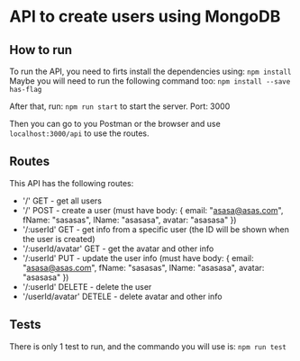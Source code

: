 # API to create users using MongoDB

## How to run

To run the API, you need to firts install the dependencies using: `npm install`
Maybe you will need to run the following command too: `npm install --save has-flag`

After that, run: `npm run start` to start the server. Port: 3000

Then you can go to you Postman or the browser and use `localhost:3000/api` to use the routes.

## Routes

This API has the following routes:
 - '/' GET - get all users
 - '/' POST - create a user (must have body: {
  email: "asasa@asas.com",
  fName: "sasasas",
  lName: "asasasa",
  avatar: "asasasa"
 })
 - '/:userId' GET - get info from a specific user (the ID will be shown when the user is created)
 - '/:userId/avatar' GET - get the avatar and other info
 - '/:userId' PUT - update the user info (must have body: {
  email: "asasa@asas.com",
  fName: "sasasas",
  lName: "asasasa",
  avatar: "asasasa"
 })
 - '/:userId' DELETE - delete the user
 - '/userId/avatar' DETELE - delete avatar and other info

## Tests

There is only 1 test to run, and the commando you will use is: `npm run test`